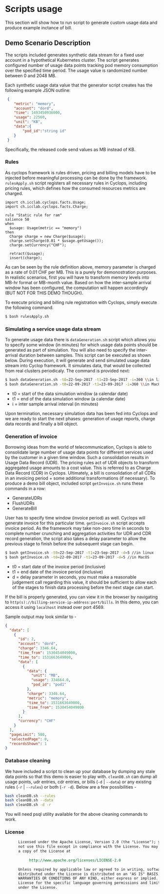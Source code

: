 # Scripts usage
This section will show how to run script to generate custom usage data and produce example inctance of bill.

## Demo Scenario Description

The scripts included generates synthetic data stream for a fixed user account in a hypothetical Kubernetes cluster. The script generates configured number of usage data points tracking pod memory consumption over the specified time period. The usage value is randomized number between 0 and 2048 MB.

Each synthetic usage data value that the generator script creates has the following example JSON outline:

```json
 {
 	"metric": "memory",
 	"account": "dord",
 	"time": 1493450936000,
 	"usage": 22560,
 	"unit": "KB",
 	"data":{
 		"pod_id":"string id"
 	}   
 }
```

Specifically, the released code send values as MB instead of KB. 

### Rules
As cyclops framework is rules driven, pricing and billing models have to be injected before meaningful processing can be done by the framework. `rulesApply.sh` script registers all necessary rules in Cyclops, including pricing rules, which defines how the consumed resources metrics are charged.
```
import ch.icclab.cyclops.facts.Usage;
import ch.icclab.cyclops.facts.Charge;

rule "Static rule for ram"
salience 50
when
  $usage: Usage(metric == "memory") 
then
  Charge charge = new Charge($usage);
  charge.setCharge(0.01 * $usage.getUsage());
  charge.setCurrency("CHF");

  retract($usage);
  insert(charge);
```
As can be seen by the rule definition above, memory parameter is charged as a rate of 0.01 CHF per MB. This is a purely for demonostration purposes. In realistic scenarios, first you will have to transform memory levels into MB-hr format or MB-month value. Based on how the inter-sample arrival window has been configured, the computation will happen accordingly (BUT NOT FOR THIS DEMO THOUGH). 

To execute pricing and billing rule registration with Cyclops, simply execute the following command.

```sh
$ bash rulesApply.sh
```
### Simulating a service usage data stream
To generate usage data there is `dataGeneration.sh` script which allows you to specify some window (in minutes) for which usage data points should be generated as part of simulation. You will also need to specify the inter-arrival duration between samples. This script can be executed as shown below. During execution, it will generate and send simulated usage data stream into Cyclop framework. It simulates data, that would be collected from real clusters periodicaly. The command is provided next:   

```sh
$ bash dataGeneration.sh -t0=22-Sep-2017 -t1=23-Sep-2017 -i=360 \\in linux
$ bash dataGeneration.sh -t0=22-09-2017 -t1=23-09-2017 -i=360 \\in MacOS
```
- t0 = start of the data simulation window (a calendar date)
- t1 = end of the data simulation window (a calendar date)
- i = inter sample arrival interval (in minutes)

Upon termination, necessary simulation data has been fed into Cyclops and we are ready to start the next phases: generation of usage reports, charge data records and finally a bill object.

### Generation of invoice 

Borrowing ideas from the world of telecommunication, Cyclops is able to consolidate large number of usage data points for different services used by the customer in a given time window. Such a consolidation results in Usage Data Record (UDR). The pricing rules act of UDR objects to transform aggregated usage amounts to a cost value. This is referred to as Charge Data Record (CDR) in Cyclops. Ultimately, a bill is consolidation of all CDRs in an invoicing period + some additional transformations (if necessary). To produce a demo bill object, included script ```getInvoice.sh``` runs these commands in a row:
 - GenerateUDRs
 - FlushUDRs
 - GenerateBill

User has to specify time window (invoice period) as well. Cyclops will generate invoice for this particular time. ```getInvoice.sh``` script accepts invoice period. As the framework may take non-zero time in seconds to complete number crunching and aggregation activities for UDR and CDR record generation, the script also takes a delay parameter to allow the previous stage to finish before the subsequent stage can begin.

```sh
$ bash getInvoice.sh -t0=22-Sep-2017 -t1=23-Sep-2017 -d=5 //in linux
$ bash getInvoice.sh -t0=22-09-2017 -t1=23-09-2017 -d=5 //in MacOS
```
* t0 = start date of the invoice period (inclusive)
* t1 = end date of the invoice period (inclusive)
* d = delay parameter in seconds, you must make a reasonable judgement call regarding this value, it should be sufficient to allow each of the stages to finish data processing before the next stage can start.

If the bill is properly generated, you can view it in the browser by navigating to ```http(s)://billing-service-ip-address:port/bills```. In this demo, you can access it using ```localhost``` instead over port 4569.

Sample output may look similar to -

```json
{
  "data": [
    {
      "id": 2,
      "account": "dord",
      "charge": 3346.64,
      "time_from": 1530454049000,
      "time_to": 1531663649000,
      "data": [
        {
          "data": {
            "unit": "MB",
            "usage": 334664.0,
            "pod_id": "pod1"
          },
          "charge": 3346.64,
          "metric": "memory",
          "time_to": 1531663649000,
          "time_from": 1530454049000
        }
      ],
      "currency": "CHF"
    }
  ],
  "pageLimit": 500,
  "selectedPage": 0,
  "recordsShown": 1
}
```

### Database cleaning

We have included a script to clean up your database by dumping any stale data points so that this demo is easier to play with. `cleanDB.sh` can dump all usage points, udr entries, cdr entries, or bills (`-d` | `--data`) or any existing rules (`-r` | `--rules`) or both (`-r -d`).  Below are a few possibilities -
```sh
bash cleanDB.sh --rules
bash cleanDB.sh --data
bash cleanDB.sh -d -r
```

You will need psql utility available for the above cleaning commands to work. 

 ### License

```reStructuredText
      Licensed under the Apache License, Version 2.0 (the "License"); you may
      not use this file except in compliance with the License. You may obtain
      a copy of the License at
 
           http://www.apache.org/licenses/LICENSE-2.0
 
      Unless required by applicable law or agreed to in writing, software
      distributed under the License is distributed on an "AS IS" BASIS, WITHOUT
      WARRANTIES OR CONDITIONS OF ANY KIND, either express or implied. See the
      License for the specific language governing permissions and limitations
      under the License.
```